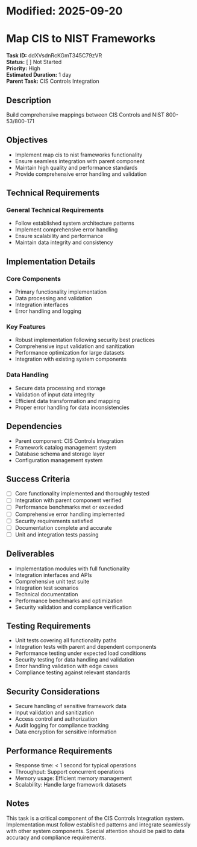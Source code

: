 # Modified: 2025-09-20

# Map CIS to NIST Frameworks

**Task ID:** ddXVsdnRcKGmT345C79zVR  
**Status:** [ ] Not Started  
**Priority:** High  
**Estimated Duration:** 1 day  
**Parent Task:** CIS Controls Integration

## Description
Build comprehensive mappings between CIS Controls and NIST 800-53/800-171

## Objectives
- Implement map cis to nist frameworks functionality
- Ensure seamless integration with parent component
- Maintain high quality and performance standards
- Provide comprehensive error handling and validation

## Technical Requirements
### General Technical Requirements
- Follow established system architecture patterns
- Implement comprehensive error handling
- Ensure scalability and performance
- Maintain data integrity and consistency


## Implementation Details
### Core Components
- Primary functionality implementation
- Data processing and validation
- Integration interfaces
- Error handling and logging

### Key Features
- Robust implementation following security best practices
- Comprehensive input validation and sanitization
- Performance optimization for large datasets
- Integration with existing system components

### Data Handling
- Secure data processing and storage
- Validation of input data integrity
- Efficient data transformation and mapping
- Proper error handling for data inconsistencies

## Dependencies
- Parent component: CIS Controls Integration
- Framework catalog management system
- Database schema and storage layer
- Configuration management system

## Success Criteria
- [ ] Core functionality implemented and thoroughly tested
- [ ] Integration with parent component verified
- [ ] Performance benchmarks met or exceeded
- [ ] Comprehensive error handling implemented
- [ ] Security requirements satisfied
- [ ] Documentation complete and accurate
- [ ] Unit and integration tests passing

## Deliverables
- Implementation modules with full functionality
- Integration interfaces and APIs
- Comprehensive unit test suite
- Integration test scenarios
- Technical documentation
- Performance benchmarks and optimization
- Security validation and compliance verification

## Testing Requirements
- Unit tests covering all functionality paths
- Integration tests with parent and dependent components
- Performance testing under expected load conditions
- Security testing for data handling and validation
- Error handling validation with edge cases
- Compliance testing against relevant standards

## Security Considerations
- Secure handling of sensitive framework data
- Input validation and sanitization
- Access control and authorization
- Audit logging for compliance tracking
- Data encryption for sensitive information

## Performance Requirements
- Response time: < 1 second for typical operations
- Throughput: Support concurrent operations
- Memory usage: Efficient memory management
- Scalability: Handle large framework datasets

## Notes
This task is a critical component of the CIS Controls Integration system. Implementation must follow established patterns and integrate seamlessly with other system components. Special attention should be paid to data accuracy and compliance requirements.
